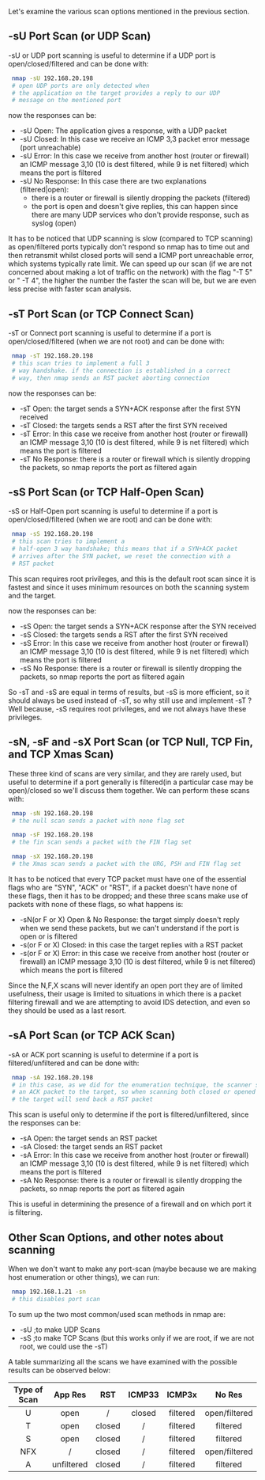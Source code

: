 
Let's examine the various scan options mentioned in the previous
section.

## -sU Port Scan (or UDP Scan)

-sU or UDP port scanning is useful to determine if a UDP port is
open/closed/filtered and can be done with:

```sh
 nmap -sU 192.168.20.198
 # open UDP ports are only detected when
 # the application on the target provides a reply to our UDP
 # message on the mentioned port
```
now the responses can be:

* -sU Open: The application gives a response, with a UDP packet
* -sU Closed: In this case we receive an ICMP 3,3 packet error
  message (port unreachable)
* -sU Error: In this case we receive from another host (router or
  firewall) an ICMP message 3,10 (10 is dest filtered, while 9 is
  net filtered) which means the port is filtered
* -sU No Response: In this case there are two explanations (filtered|open):
  * there is a router or firewall is silently dropping the
    packets (filtered)
  * the port is open and doesn't give replies, this can happen
    since there are many UDP services who don't provide response,
    such as syslog (open)


It has to be noticed that UDP scanning is slow (compared to TCP
scanning) as open/filtered ports typically don't respond so nmap
has to time out and then retransmit whilst closed ports will send
a ICMP port unreachable error, which systems typically rate
limit. We can speed up our scan (if we are not concerned about
making a lot of traffic on the network) with the flag "-T 5" or "
-T 4", the higher the number the faster the scan will be, but we
are even less precise with faster scan analysis.


## -sT Port Scan (or TCP Connect Scan)

-sT or Connect port scanning is useful to determine if a port is
open/closed/filtered (when we are not root) and can be done with:

```sh
 nmap -sT 192.168.20.198
 # this scan tries to implement a full 3
 # way handshake. if the connection is established in a correct
 # way, then nmap sends an RST packet aborting connection
```

now the responses can be:

* -sT Open: the target sends a SYN+ACK response after the first
  SYN received
* -sT Closed: the targets sends a RST after the first SYN
  received
* -sT Error: In this case we receive from another host (router or
  firewall) an ICMP message 3,10 (10 is dest filtered, while 9 is
  net filtered) which means the port is filtered
* -sT No Response: there is a router or firewall which is
  silently dropping the packets, so nmap reports the port as
  filtered again

## -sS Port Scan (or TCP Half-Open Scan)


-sS or Half-Open port scanning is useful to determine if a port
is open/closed/filtered (when we are root) and can be done with:

```sh
 nmap -sS 192.168.20.198
 # this scan tries to implement a
 # half-open 3 way handshake; this means that if a SYN+ACK packet
 # arrives after the SYN packet, we reset the connection with a
 # RST packet
```

This scan requires root privileges, and this is the default root
scan since it is fastest and since it uses minimum resources on
both the scanning system and the target.

now the responses can be:

* -sS Open: the target sends a SYN+ACK response after the SYN
  received
* -sS Closed: the targets sends a RST after the first SYN
  received
* -sS Error: In this case we receive from another host (router or
  firewall) an ICMP message 3,10 (10 is dest filtered, while 9 is
  net filtered) which means the port is filtered
* -sS No Response: there is a router or firewall is silently
  dropping the packets, so nmap reports the port as filtered
  again

So -sT and -sS are equal in terms of results, but -sS is more
efficient, so it should always be used instead of -sT, so why
still use and implement -sT ? Well because, -sS requires root
privileges, and we not always have these privileges.

## -sN, -sF and -sX Port Scan (or TCP Null, TCP Fin, and TCP Xmas Scan)

These three kind of scans are very similar, and they are rarely
used, but useful to determine if a port generally is filtered(in
a particular case may be open)/closed so we'll discuss them
together. We can perform these scans with:

```sh
 nmap -sN 192.168.20.198
 # the null scan sends a packet with none flag set
```

```sh
 nmap -sF 192.168.20.198
 # the fin scan sends a packet with the FIN flag set
```

```sh
 nmap -sX 192.168.20.198
 # the Xmas scan sends a packet with the URG, PSH and FIN flag set
```

It has to be noticed that every TCP packet must have one of the
essential flags who are "SYN", "ACK" or "RST", if a packet
doesn't have none of these flags, then it has to be dropped; and
these three scans make use of packets with none of these flags,
so what happens is:

* -sN(or F or X) Open & No Response: the target simply doesn't
  reply when we send these packets, but we can't understand if
  the port is open or is filtered
* -s(or F or X) Closed: in this case the target replies with a
  RST packet
* -s(or F or X) Error: in this case we receive from another host
  (router or firewall) an ICMP message 3,10 (10 is dest filtered,
  while 9 is net filtered) which means the port is filtered

Since the N,F,X scans will never identify an open port they are
of limited usefulness, their usage is limited to situations in
which there is a packet filtering firewall and we are attempting
to avoid IDS detection, and even so they should be used as a last
resort.


## -sA Port Scan (or TCP ACK Scan)

-sA or ACK port scanning is useful to determine if a port is
filtered/unfiltered and can be done with:

```sh
 nmap -sA 192.168.20.198
 # in this case, as we did for the enumeration technique, the scanner sends
 # an ACK packet to the target, so when scanning both closed or opened port
 # the target will send back a RST packet
```

This scan is useful only to determine if the port is
filtered/unfiltered, since the responses can be:

* -sA Open: the target sends an RST packet
* -sA Closed: the target sends an RST packet
* -sA Error: In this case we receive from another host (router or
  firewall) an ICMP message 3,10 (10 is dest filtered, while 9 is
  net filtered) which means the port is filtered
* -sA No Response: there is a router or firewall is silently
  dropping the packets, so nmap reports the port as filtered
  again

This is useful in determining the presence of a firewall and on
which port it is filtering.


## Other Scan Options, and other notes about scanning

When we don't want to make any port-scan (maybe because we are
making host enumeration or other things), we can run:

```sh
 nmap 192.168.1.21 -sn
 # this disables port scan
```

To sum up the two most common/used scan methods in nmap are:

* -sU ;to make UDP Scans
* -sS ;to make TCP Scans (but this works only if we are root,
      if we are not root, we could use the -sT)

A table summarizing all the scans we have examined with the
possible results can be observed below:

| Type of Scan |   App Res  |   RST  | ICMP33 |  ICMP3x  |     No Res    |
|:------------:|:----------:|:------:|:------:|:--------:|:-------------:|
|       U      |    open    |    /   | closed | filtered | open/filtered |
|       T      |    open    | closed |    /   | filtered |    filtered   |
|       S      |    open    | closed |    /   | filtered |    filtered   |
|      NFX     |      /     | closed |    /   | filtered | open/filtered |
|       A      | unfiltered | closed |    /   | filtered |    filtered   |


